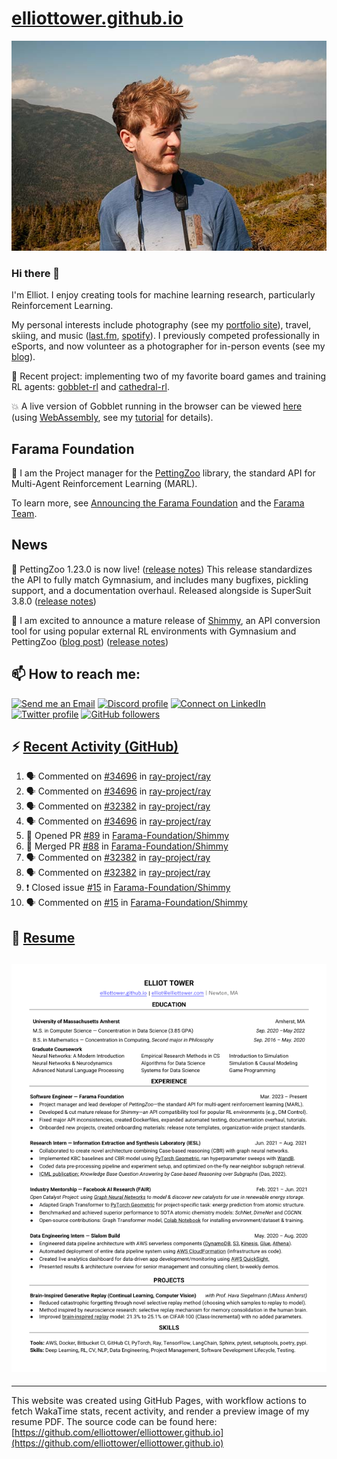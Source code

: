 # [elliottower.github.io](https://github.com/elliottower/elliottower.github.io)

[![A wild Elliot on Mt Washington](https://raw.githubusercontent.com/elliottower/elliottower.github.io/main/src/jpg/DSCF7539-600px.jpg?raw=true)](https://raw.githubusercontent.com/elliottower/elliottower.github.io/main/src/jpg/DSCF7539.jpg?raw=true)

### Hi there 👋

I'm Elliot. I enjoy creating tools for machine learning research, particularly Reinforcement Learning.

My personal interests include photography (see my [portfolio site](https://www.elliottower.com/)), travel, skiing, and music ([last.fm](https://www.last.fm/user/ajsdlfkwer), [spotify](https://open.spotify.com/user/12132818380)). I previously competed professionally in eSports, and now volunteer as a photographer for in-person events (see my [blog](https://www.elliottower.com/stories/?category=events)).

🤖 Recent project: implementing two of my favorite board games and training RL agents: [gobblet-rl](https://github.com/elliottower/gobblet-rl) and [cathedral-rl](https://github.com/elliottower/cathedral-rl). 

💥 A live version of Gobblet running in the browser can be viewed [here](https://elliottower.github.io/gobblet-rl/) (using [WebAssembly](https://webassembly.org/), see my [tutorial](https://github.com/elliottower/gobblet-rl/blob/main/tutorials/WebAssembly/web_assembly.md) for details).

## Farama Foundation

🚀 I am the Project manager for the [PettingZoo](https://github.com/Farama-Foundation/PettingZoo) library, the standard API for Multi-Agent Reinforcement Learning (MARL). 

To learn more, see [Announcing the Farama Foundation](https://farama.org/Announcing-The-Farama-Foundation) and the [Farama Team](https://farama.org/team).

## News

🎉 PettingZoo 1.23.0 is now live! ([release notes](https://github.com/Farama-Foundation/PettingZoo/releases/tag/1.23.0)) This release standardizes the API to fully match Gymnasium, and includes many bugfixes, pickling support, and a documentation overhaul. Released alongside is SuperSuit 3.8.0 ([release notes](https://github.com/Farama-Foundation/SuperSuit/releases/tag/3.8.0)) 

<!-- ![GitHub Release Date](https://img.shields.io/github/release-date/Farama-Foundation/PettingZoo) -->

🎉 I am excited to announce a mature release of [Shimmy](https://github.com/Farama-Foundation/Shimmy), an API conversion tool for using popular external RL environments with Gymnasium and PettingZoo ([blog post](https://farama.org/Announcing-Shimmy)) ([release notes](https://github.com/Farama-Foundation/Shimmy/releases/tag/v1.0.0)) 

## 📫 How to reach me:

 [![Send me an Email](https://img.shields.io/badge/email-elliot%40elliottower.com-blue)](mailto:elliot@elliottower.com)
 [![Discord profile](https://img.shields.io/badge/Discord-7289DA?style=flat&logo=discord&logoColor=white)](https://discord.com/users/83091537923145728)
 [![Connect on LinkedIn](https://img.shields.io/badge/--linkedin?label=LinkedIn&logo=LinkedIn&style=social)](https://www.linkedin.com/in/elliot-tower)
 [![Twitter profile](https://img.shields.io/twitter/follow/elliottower?style=social)](https://twitter.com/ElliotTower/)
 [![GitHub followers](https://img.shields.io/github/followers/elliottower?style=social)](https://github.com/elliottower/)

## ⚡ [Recent Activity (GitHub)](https://github.com/elliottower)

<!--START_SECTION:activity-->
1. 🗣 Commented on [#34696](https://github.com/ray-project/ray/issues/34696) in [ray-project/ray](https://github.com/ray-project/ray)
2. 🗣 Commented on [#34696](https://github.com/ray-project/ray/issues/34696) in [ray-project/ray](https://github.com/ray-project/ray)
3. 🗣 Commented on [#32382](https://github.com/ray-project/ray/issues/32382) in [ray-project/ray](https://github.com/ray-project/ray)
4. 🗣 Commented on [#34696](https://github.com/ray-project/ray/issues/34696) in [ray-project/ray](https://github.com/ray-project/ray)
5. 💪 Opened PR [#89](https://github.com/Farama-Foundation/Shimmy/pull/89) in [Farama-Foundation/Shimmy](https://github.com/Farama-Foundation/Shimmy)
6. 🎉 Merged PR [#88](https://github.com/Farama-Foundation/Shimmy/pull/88) in [Farama-Foundation/Shimmy](https://github.com/Farama-Foundation/Shimmy)
7. 🗣 Commented on [#32382](https://github.com/ray-project/ray/issues/32382) in [ray-project/ray](https://github.com/ray-project/ray)
8. 🗣 Commented on [#32382](https://github.com/ray-project/ray/issues/32382) in [ray-project/ray](https://github.com/ray-project/ray)
9. ❗️ Closed issue [#15](https://github.com/Farama-Foundation/Shimmy/issues/15) in [Farama-Foundation/Shimmy](https://github.com/Farama-Foundation/Shimmy)
10. 🗣 Commented on [#15](https://github.com/Farama-Foundation/Shimmy/issues/15) in [Farama-Foundation/Shimmy](https://github.com/Farama-Foundation/Shimmy)
<!--END_SECTION:activity-->

## 📄 [Resume](https://elliottower.github.io/src/pdf/resume.pdf)

<!-- PDF-TO-MARKDOWN:START -->
![Page 1](src/png/page1.png "Page 1")
---
<!-- PDF-TO-MARKDOWN:END -->

----

This website was created using GitHub Pages, with workflow actions to fetch WakaTime stats, recent activity, and render a preview image of my resume PDF. The source code can be found here: [https://github.com/elliottower/elliottower.github.io](https://github.com/elliottower/elliottower.github.io)
